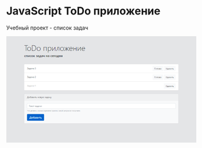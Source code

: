 <!-- @format -->

# JavaScript ToDo приложение 

Учебный проект - список задач

<p align="center">
 <img  src="https://github.com/AlexDyatlov/myScreenshots/raw/master/screens/ToDo-app.png">
</p>

